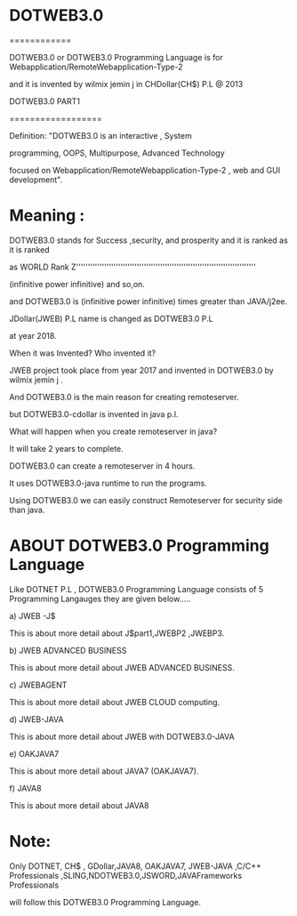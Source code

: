 # DOTWEB3.0
============




DOTWEB3.0 or DOTWEB3.0  Programming Language  is  for  Webapplication/RemoteWebapplication-Type-2   

and  it  is   invented  by  wilmix jemin j in   CHDollar(CH$)  P.L   @  2013


DOTWEB3.0 PART1

==================



Definition: "DOTWEB3.0 is an interactive , System

programming, OOPS, Multipurpose, Advanced Technology

focused on  Webapplication/RemoteWebapplication-Type-2 , web and GUI development".


Meaning :
==========

DOTWEB3.0 stands for Success ,security, and prosperity and it is ranked as it is ranked

as WORLD Rank Z'''''''''''''''''''''''''''''''''''''''''''''''''''''''''''''''''''''''''''''

(infinitive power infinitive) and so,on.

and DOTWEB3.0 is (infinitive power infinitive) times greater than JAVA/j2ee.

JDollar(JWEB) P.L name  is  changed  as  DOTWEB3.0 P.L

at  year  2018.


When it was Invented? Who invented it?

JWEB project took place from year 2017  and  invented  in  DOTWEB3.0  by wilmix jemin j .

 And DOTWEB3.0 is the main reason for creating remoteserver.

but DOTWEB3.0-cdollar is invented in java p.l.

What will happen when you create remoteserver in java?

It will take 2 years to complete.

DOTWEB3.0 can create a remoteserver in 4 hours.

It uses DOTWEB3.0-java runtime to run the programs.

Using DOTWEB3.0 we can easily construct Remoteserver for security side than java.



ABOUT DOTWEB3.0 Programming Language
=======================================


Like DOTNET P.L , DOTWEB3.0 Programming Language consists of 5 Programming Langauges they are given below.....

a) JWEB -J$

This is about more detail about J$part1,JWEBP2 ,JWEBP3.

b) JWEB ADVANCED BUSINESS

This is about more detail about JWEB ADVANCED BUSINESS.

c) JWEBAGENT

This is about more detail about JWEB CLOUD computing.

d) JWEB-JAVA

This is about more detail about JWEB with DOTWEB3.0-JAVA

e) OAKJAVA7

This is about more detail about JAVA7 (OAKJAVA7).

f) JAVA8

This is about more detail about JAVA8



Note: 
=====

Only  DOTNET, CH$ ,  GDollar,JAVA8, OAKJAVA7, JWEB-JAVA ,C/C++ Professionals ,SLING,NDOTWEB3.0,JSWORD,JAVAFrameworks Professionals

will  follow this  DOTWEB3.0  Programming Language. 

